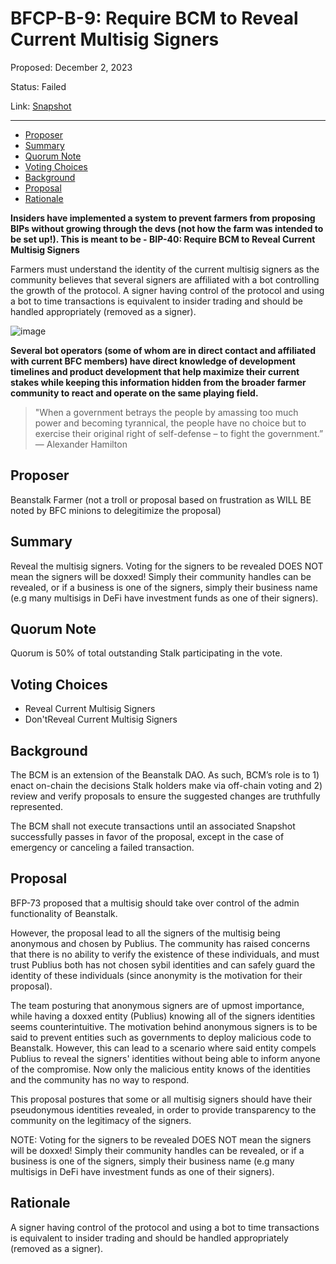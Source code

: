 # BFCP-B-9: Require BCM to Reveal Current Multisig Signers

Proposed: December 2, 2023

Status: Failed

Link: [Snapshot](https://snapshot.org/#/beanstalkfarms.eth/proposal/0x9a21b505f944cc892a437ae6e26973928194fc41ecc80501c1c339897fa2078d)

---

- [Proposer](#proposer)
- [Summary](#summary)
- [Quorum Note](#quorum-note)
- [Voting Choices](#voting-choices)
- [Background](#background)
- [Proposal](#proposal)
- [Rationale](#rationale)

**Insiders have implemented a system to prevent farmers from proposing BIPs without growing through the devs (not how the farm was intended to be set up!). This is meant to be - BIP-40: Require BCM to Reveal Current Multisig Signers**

Farmers must understand the identity of the current multisig signers as the community believes that several signers are affiliated with a bot controlling the growth of the protocol. A signer having control of the protocol and using a bot to time transactions is equivalent to insider trading and should be handled appropriately (removed as a signer).
 
![image](ipfs://bafybeibvyjicghfodvym5xg5u4feb5dokuqzybhcudzctkt7ucehzee7se)

**Several bot operators (some of whom are in direct contact and affiliated with current BFC members) have direct knowledge of development timelines and product development that help maximize their current stakes while keeping this information hidden from the broader farmer community to react and operate on the same playing field.**

> "When a government betrays the people by amassing too much power and becoming tyrannical, the people have no choice but to exercise their original right of self-defense – to fight the government.” — Alexander Hamilton

## Proposer
Beanstalk Farmer (not a troll or proposal based on frustration as WILL BE noted by BFC minions to delegitimize the proposal)

## Summary
Reveal the multisig signers. Voting for the signers to be revealed DOES NOT mean the signers will be doxxed! Simply their community handles can be revealed, or if a business is one of the signers, simply their business name (e.g many multisigs in DeFi have investment funds as one of their signers). 

## Quorum Note
Quorum is 50% of total outstanding Stalk participating in the vote.

## Voting Choices
- Reveal Current Multisig Signers
- Don'tReveal Current Multisig Signers

## Background
The BCM is an extension of the Beanstalk DAO. As such, BCM’s role is to 1) enact on-chain the decisions Stalk holders make via off-chain voting and 2) review and verify proposals to ensure the suggested changes are truthfully represented.

The BCM shall not execute transactions until an associated Snapshot successfully passes in favor of the proposal, except in the case of emergency or canceling a failed transaction. 

## Proposal
BFP-73 proposed that a multisig should take over control of the admin functionality of Beanstalk.

However, the proposal lead to all the signers of the multisig being anonymous and chosen by Publius. The community has raised concerns that there is no ability to verify the existence of these individuals, and must trust Publius both has not chosen sybil identities and can safely guard the identity of these individuals (since anonymity is the motivation for their proposal).

The team posturing that anonymous signers are of upmost importance, while having a doxxed entity (Publius) knowing all of the signers identities seems counterintuitive. The motivation behind anonymous signers is to be said to prevent entities such as governments to deploy malicious code to Beanstalk. However, this can lead to a scenario where said entity compels Publius to reveal the signers' identities without being able to inform anyone of the compromise. Now only the malicious entity knows of the identities and the community has no way to respond.

This proposal postures that some or all multisig signers should have their pseudonymous identities revealed, in order to provide transparency to the community on the legitimacy of the signers.

NOTE: Voting for the signers to be revealed DOES NOT mean the signers will be doxxed! Simply their community handles can be revealed, or if a business is one of the signers, simply their business name (e.g many multisigs in DeFi have investment funds as one of their signers).

## Rationale
A signer having control of the protocol and using a bot to time transactions is equivalent to insider trading and should be handled appropriately (removed as a signer).
